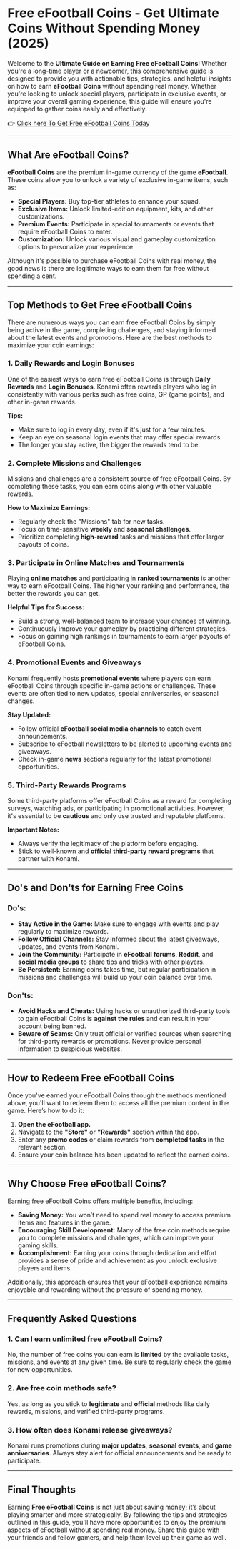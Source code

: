 # Free eFootball Coins - Get Ultimate Coins Without Spending Money (2025)

Welcome to the **Ultimate Guide on Earning Free eFootball Coins**! Whether you're a long-time player or a newcomer, this comprehensive guide is designed to provide you with actionable tips, strategies, and helpful insights on how to earn **eFootball Coins** without spending real money. Whether you're looking to unlock special players, participate in exclusive events, or improve your overall gaming experience, this guide will ensure you're equipped to gather coins easily and effectively.

👉 [Click here To Get Free eFootball Coins Today](https://efootballfreecoins.com/)

---

## What Are eFootball Coins?

**eFootball Coins** are the premium in-game currency of the game **eFootball**. These coins allow you to unlock a variety of exclusive in-game items, such as:

- **Special Players:** Buy top-tier athletes to enhance your squad.
- **Exclusive Items:** Unlock limited-edition equipment, kits, and other customizations.
- **Premium Events:** Participate in special tournaments or events that require eFootball Coins to enter.
- **Customization:** Unlock various visual and gameplay customization options to personalize your experience.

Although it's possible to purchase eFootball Coins with real money, the good news is there are legitimate ways to earn them for free without spending a cent.

---

## Top Methods to Get Free eFootball Coins

There are numerous ways you can earn free eFootball Coins by simply being active in the game, completing challenges, and staying informed about the latest events and promotions. Here are the best methods to maximize your coin earnings:

### 1. **Daily Rewards and Login Bonuses**

One of the easiest ways to earn free eFootball Coins is through **Daily Rewards** and **Login Bonuses**. Konami often rewards players who log in consistently with various perks such as free coins, GP (game points), and other in-game rewards.

**Tips:**
- Make sure to log in every day, even if it's just for a few minutes.
- Keep an eye on seasonal login events that may offer special rewards.
- The longer you stay active, the bigger the rewards tend to be.

### 2. **Complete Missions and Challenges**

Missions and challenges are a consistent source of free eFootball Coins. By completing these tasks, you can earn coins along with other valuable rewards.

**How to Maximize Earnings:**
- Regularly check the "Missions" tab for new tasks.
- Focus on time-sensitive **weekly** and **seasonal challenges**.
- Prioritize completing **high-reward** tasks and missions that offer larger payouts of coins.

### 3. **Participate in Online Matches and Tournaments**

Playing **online matches** and participating in **ranked tournaments** is another way to earn eFootball Coins. The higher your ranking and performance, the better the rewards you can get.

**Helpful Tips for Success:**
- Build a strong, well-balanced team to increase your chances of winning.
- Continuously improve your gameplay by practicing different strategies.
- Focus on gaining high rankings in tournaments to earn larger payouts of eFootball Coins.

### 4. **Promotional Events and Giveaways**

Konami frequently hosts **promotional events** where players can earn eFootball Coins through specific in-game actions or challenges. These events are often tied to new updates, special anniversaries, or seasonal changes.

**Stay Updated:**
- Follow official **eFootball social media channels** to catch event announcements.
- Subscribe to eFootball newsletters to be alerted to upcoming events and giveaways.
- Check in-game **news** sections regularly for the latest promotional opportunities.

### 5. **Third-Party Rewards Programs**

Some third-party platforms offer eFootball Coins as a reward for completing surveys, watching ads, or participating in promotional activities. However, it's essential to be **cautious** and only use trusted and reputable platforms.

**Important Notes:**
- Always verify the legitimacy of the platform before engaging.
- Stick to well-known and **official third-party reward programs** that partner with Konami.

---

## Do's and Don'ts for Earning Free Coins

### Do's:
- **Stay Active in the Game:** Make sure to engage with events and play regularly to maximize rewards.
- **Follow Official Channels:** Stay informed about the latest giveaways, updates, and events from Konami.
- **Join the Community:** Participate in **eFootball forums**, **Reddit**, and **social media groups** to share tips and tricks with other players.
- **Be Persistent:** Earning coins takes time, but regular participation in missions and challenges will build up your coin balance over time.

### Don'ts:
- **Avoid Hacks and Cheats:** Using hacks or unauthorized third-party tools to gain eFootball Coins is **against the rules** and can result in your account being banned.
- **Beware of Scams:** Only trust official or verified sources when searching for third-party rewards or promotions. Never provide personal information to suspicious websites.

---

## How to Redeem Free eFootball Coins

Once you've earned your eFootball Coins through the methods mentioned above, you'll want to redeem them to access all the premium content in the game. Here’s how to do it:

1. **Open the eFootball app.**
2. Navigate to the **"Store"** or **"Rewards"** section within the app.
3. Enter any **promo codes** or claim rewards from **completed tasks** in the relevant section.
4. Ensure your coin balance has been updated to reflect the earned coins.

---

## Why Choose Free eFootball Coins?

Earning free eFootball Coins offers multiple benefits, including:

- **Saving Money:** You won’t need to spend real money to access premium items and features in the game.
- **Encouraging Skill Development:** Many of the free coin methods require you to complete missions and challenges, which can improve your gaming skills.
- **Accomplishment:** Earning your coins through dedication and effort provides a sense of pride and achievement as you unlock exclusive players and items.

Additionally, this approach ensures that your eFootball experience remains enjoyable and rewarding without the pressure of spending money.

---

## Frequently Asked Questions

### 1. **Can I earn unlimited free eFootball Coins?**
No, the number of free coins you can earn is **limited** by the available tasks, missions, and events at any given time. Be sure to regularly check the game for new opportunities.

### 2. **Are free coin methods safe?**
Yes, as long as you stick to **legitimate** and **official** methods like daily rewards, missions, and verified third-party programs.

### 3. **How often does Konami release giveaways?**
Konami runs promotions during **major updates**, **seasonal events**, and **game anniversaries**. Always stay alert for official announcements and be ready to participate.

---

## Final Thoughts

Earning **Free eFootball Coins** is not just about saving money; it’s about playing smarter and more strategically. By following the tips and strategies outlined in this guide, you'll have more opportunities to enjoy the premium aspects of eFootball without spending real money. Share this guide with your friends and fellow gamers, and help them level up their game as well.

